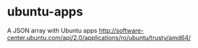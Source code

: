 ubuntu-apps
===========

A JSON array with Ubuntu apps
http://software-center.ubuntu.com/api/2.0/applications/ro/ubuntu/trusty/amd64/
